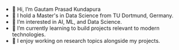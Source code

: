- 👋 Hi, I’m Gautam Prasad Kundapura
- 📖 I hold a Master's in Data Science from TU Dortmund, Germany.
- 👀 I’m interested in AI, ML, and Data Science.
- 🌱 I’m currently learning to build projects relevant to modern technologies.
- 🔎 I enjoy working on research topics alongside my projects.
<!---
gautampk95/gautampk95 is a ✨ special ✨ repository because its `README.md` (this file) appears on your GitHub profile.
You can click the Preview link to take a look at your changes.
--->
